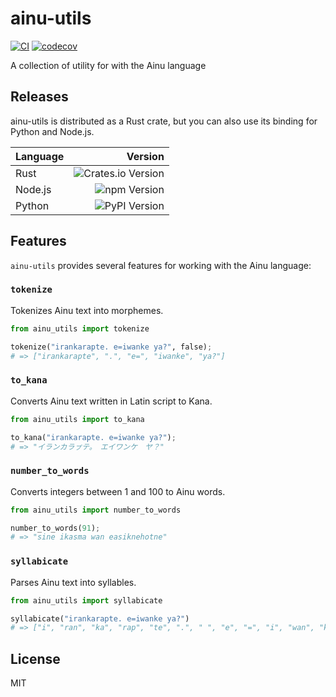 # ainu-utils

[![CI](https://github.com/aynumosir/ainu-utils/actions/workflows/rust.yaml/badge.svg)](https://github.com/aynumosir/ainu-utils/actions/workflows/rust.yaml)
[![codecov](https://codecov.io/gh/aynumosir/ainu-utils/graph/badge.svg?token=aQHfYRVtsd)](https://codecov.io/gh/aynumosir/ainu-utils)

A collection of utility for with the Ainu language

## Releases

ainu-utils is distributed as a Rust crate, but you can also use its binding for Python and Node.js.

| Language |                                                          Version |
| :------- | ---------------------------------------------------------------: |
| Rust     | ![Crates.io Version](https://img.shields.io/crates/v/ainu-utils) |
| Node.js  |          ![npm Version](https://img.shields.io/npm/v/ainu-utils) |
| Python   |        ![PyPI Version](https://img.shields.io/pypi/v/ainu-utils) |

## Features

`ainu-utils` provides several features for working with the Ainu language:

### `tokenize`

Tokenizes Ainu text into morphemes.

```py
from ainu_utils import tokenize

tokenize("irankarapte. e=iwanke ya?", false);
# => ["irankarapte", ".", "e=", "iwanke", "ya?"]
```

### `to_kana`

Converts Ainu text written in Latin script to Kana.

```py
from ainu_utils import to_kana

to_kana("irankarapte. e=iwanke ya?");
# => "イランカラㇷ゚テ。　エイワンケ　ヤ？"
```

### `number_to_words`

Converts integers between 1 and 100 to Ainu words.

```py
from ainu_utils import number_to_words

number_to_words(91);
# => "sine ikasma wan easiknehotne"
```

### `syllabicate`

Parses Ainu text into syllables.

```py
from ainu_utils import syllabicate

syllabicate("irankarapte. e=iwanke ya?")
# => ["i", "ran", "ka", "rap", "te", ".", " ", "e", "=", "i", "wan", "ke", " ", "ya", "?"]
```

## License

MIT
